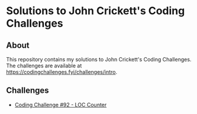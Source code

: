 # Solutions to John Crickett's Coding Challenges

## About

This repository contains my solutions to John Crickett's Coding Challenges. The challenges are available at https://codingchallenges.fyi/challenges/intro.

## Challenges

* [Coding Challenge #92 - LOC Counter](CC-92-LOC_COUNTER/)